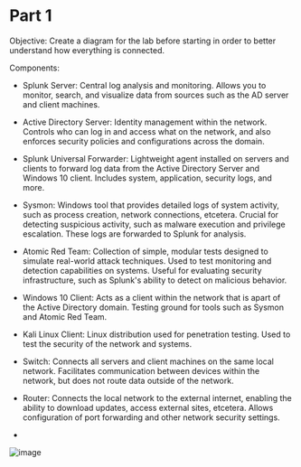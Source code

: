 # Part 1
Objective: Create a diagram for the lab before starting in order to better understand how everything is connected.

Components:
- Splunk Server: Central log analysis and monitoring. Allows you to monitor, search, and visualize data from sources such as the AD server and client machines.
- Active Directory Server: Identity management within the network. Controls who can log in and access what on the network, and also enforces security policies and configurations across the domain.


- Splunk Universal Forwarder: Lightweight agent installed on servers and clients to forward log data from the Active Directory Server and Windows 10 client. Includes system, application, security logs, and more.
- Sysmon: Windows tool that provides detailed logs of system activity, such as process creation, network connections, etcetera. Crucial for detecting suspicious activity, such as malware execution and privilege escalation. These logs are forwarded to Splunk for analysis.
- Atomic Red Team: Collection of simple, modular tests designed to simulate real-world attack techniques. Used to test monitoring and detection capabilities on systems. Useful for evaluating security infrastructure, such as Splunk's ability to detect on malicious behavior.


- Windows 10 Client: Acts as a client within the network that is apart of the Active Directory domain. Testing ground for tools such as Sysmon and Atomic Red Team.
- Kali Linux Client: Linux distribution used for penetration testing. Used to test the security of the network and systems.


- Switch: Connects all servers and client machines on the same local network. Facilitates communication between devices within the network, but does not route data outside of the network.
- Router: Connects the local network to the external internet, enabling the ability to download updates, access external sites, etcetera.  Allows configuration of port forwarding and other network security settings.
- 

![image](https://github.com/user-attachments/assets/6cf63b18-b0f8-4e50-99bf-ca85858d1821)
